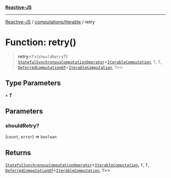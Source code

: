 [**Reactive-JS**](../../../README.md)

***

[Reactive-JS](../../../README.md) / [computations/Iterable](../README.md) / retry

# Function: retry()

> **retry**\<`T`\>(`shouldRetry`?): [`StatefulSynchronousComputationOperator`](../../type-aliases/StatefulSynchronousComputationOperator.md)\<[`IterableComputation`](../interfaces/IterableComputation.md), `T`, `T`, [`DeferredComputationOf`](../../type-aliases/DeferredComputationOf.md)\<[`IterableComputation`](../interfaces/IterableComputation.md), `T`\>\>

## Type Parameters

• **T**

## Parameters

### shouldRetry?

(`count`, `error`) => `boolean`

## Returns

[`StatefulSynchronousComputationOperator`](../../type-aliases/StatefulSynchronousComputationOperator.md)\<[`IterableComputation`](../interfaces/IterableComputation.md), `T`, `T`, [`DeferredComputationOf`](../../type-aliases/DeferredComputationOf.md)\<[`IterableComputation`](../interfaces/IterableComputation.md), `T`\>\>
